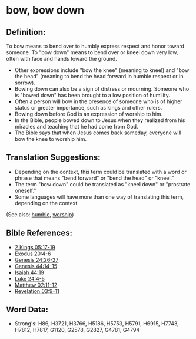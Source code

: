 # bow, bow down #

## Definition: ##

To bow means to bend over to humbly express respect and honor toward someone. To "bow down" means to bend over or kneel down very low, often with face and hands toward the ground.

* Other expressions include "bow the knee" (meaning to kneel) and "bow the head" (meaning to bend the head forward in humble respect or in sorrow).
* Bowing down can also be a sign of distress or mourning. Someone who is "bowed down" has been brought to a low position of humility.
* Often a person will bow in the presence of someone who is of higher status or greater importance, such as kings and other rulers.
* Bowing down before God is an expression of worship to him.
* In the Bible, people bowed down to Jesus when they realized from his miracles and teaching that he had come from God.
* The Bible says that when Jesus comes back someday, everyone will bow the knee to worship him.

## Translation Suggestions: ##

* Depending on the context, this term could be translated with a word or phrase that means "bend forward" or "bend the head" or "kneel."
* The term "bow down" could be translated as "kneel down" or "prostrate oneself."
* Some languages will have more than one way of translating this term, depending on the context.

(See also: [humble](../other/humble.md), [worship](../kt/worship.md))

## Bible References: ##

* [2 Kings 05:17-19](rc://en/tn/help/2ki/05/17)
* [Exodus 20:4-6](rc://en/tn/help/exo/20/04)
* [Genesis 24:26-27](rc://en/tn/help/gen/24/26)
* [Genesis 44:14-15](rc://en/tn/help/gen/44/14)
* [Isaiah 44:19](rc://en/tn/help/isa/44/19)
* [Luke 24:4-5](rc://en/tn/help/luk/24/04)
* [Matthew 02:11-12](rc://en/tn/help/mat/02/11)
* [Revelation 03:9-11](rc://en/tn/help/rev/03/09)

## Word Data: ##

* Strong's: H86, H3721, H3766, H5186, H5753, H5791, H6915, H7743, H7812, H7817, G1120, G2578, G2827, G4781, G4794


